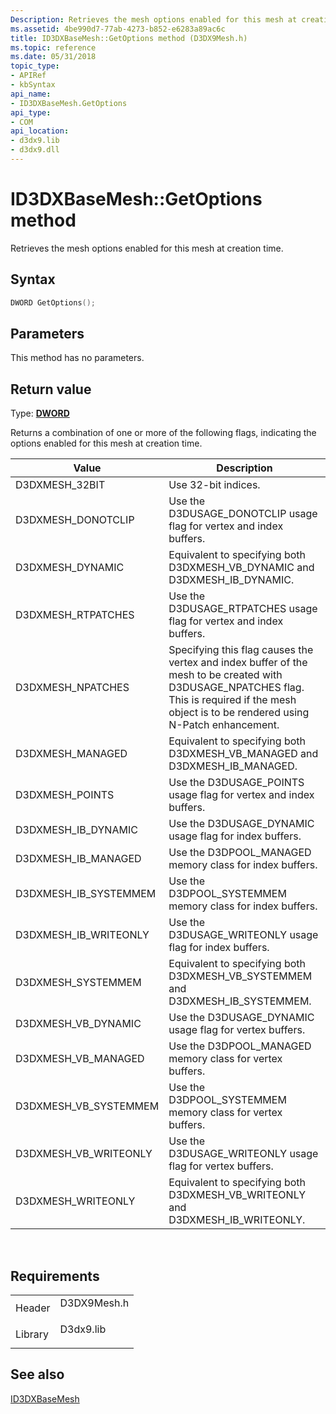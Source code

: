 ```yaml
---
Description: Retrieves the mesh options enabled for this mesh at creation time.
ms.assetid: 4be990d7-77ab-4273-b852-e6283a89ac6c
title: ID3DXBaseMesh::GetOptions method (D3DX9Mesh.h)
ms.topic: reference
ms.date: 05/31/2018
topic_type: 
- APIRef
- kbSyntax
api_name: 
- ID3DXBaseMesh.GetOptions
api_type: 
- COM
api_location: 
- d3dx9.lib
- d3dx9.dll
---
```


# ID3DXBaseMesh::GetOptions method

Retrieves the mesh options enabled for this mesh at creation time.

## Syntax


```C++
DWORD GetOptions();
```



## Parameters

This method has no parameters.

## Return value

Type: **[**DWORD**](https://msdn.microsoft.com/en-us/library/Aa383751(v=VS.85).aspx)**

Returns a combination of one or more of the following flags, indicating the options enabled for this mesh at creation time.



| Value                   | Description                                                                                                                                                                                      |
|-------------------------|--------------------------------------------------------------------------------------------------------------------------------------------------------------------------------------------------|
| D3DXMESH\_32BIT         | Use 32-bit indices.                                                                                                                                                                              |
| D3DXMESH\_DONOTCLIP     | Use the D3DUSAGE\_DONOTCLIP usage flag for vertex and index buffers.                                                                                                                             |
| D3DXMESH\_DYNAMIC       | Equivalent to specifying both D3DXMESH\_VB\_DYNAMIC and D3DXMESH\_IB\_DYNAMIC.                                                                                                                   |
| D3DXMESH\_RTPATCHES     | Use the D3DUSAGE\_RTPATCHES usage flag for vertex and index buffers.                                                                                                                             |
| D3DXMESH\_NPATCHES      | Specifying this flag causes the vertex and index buffer of the mesh to be created with D3DUSAGE\_NPATCHES flag. This is required if the mesh object is to be rendered using N-Patch enhancement. |
| D3DXMESH\_MANAGED       | Equivalent to specifying both D3DXMESH\_VB\_MANAGED and D3DXMESH\_IB\_MANAGED.                                                                                                                   |
| D3DXMESH\_POINTS        | Use the D3DUSAGE\_POINTS usage flag for vertex and index buffers.                                                                                                                                |
| D3DXMESH\_IB\_DYNAMIC   | Use the D3DUSAGE\_DYNAMIC usage flag for index buffers.                                                                                                                                          |
| D3DXMESH\_IB\_MANAGED   | Use the D3DPOOL\_MANAGED memory class for index buffers.                                                                                                                                         |
| D3DXMESH\_IB\_SYSTEMMEM | Use the D3DPOOL\_SYSTEMMEM memory class for index buffers.                                                                                                                                       |
| D3DXMESH\_IB\_WRITEONLY | Use the D3DUSAGE\_WRITEONLY usage flag for index buffers.                                                                                                                                        |
| D3DXMESH\_SYSTEMMEM     | Equivalent to specifying both D3DXMESH\_VB\_SYSTEMMEM and D3DXMESH\_IB\_SYSTEMMEM.                                                                                                               |
| D3DXMESH\_VB\_DYNAMIC   | Use the D3DUSAGE\_DYNAMIC usage flag for vertex buffers.                                                                                                                                         |
| D3DXMESH\_VB\_MANAGED   | Use the D3DPOOL\_MANAGED memory class for vertex buffers.                                                                                                                                        |
| D3DXMESH\_VB\_SYSTEMMEM | Use the D3DPOOL\_SYSTEMMEM memory class for vertex buffers.                                                                                                                                      |
| D3DXMESH\_VB\_WRITEONLY | Use the D3DUSAGE\_WRITEONLY usage flag for vertex buffers.                                                                                                                                       |
| D3DXMESH\_WRITEONLY     | Equivalent to specifying both D3DXMESH\_VB\_WRITEONLY and D3DXMESH\_IB\_WRITEONLY.                                                                                                               |



 

## Requirements



|                    |                                                                                        |
|--------------------|----------------------------------------------------------------------------------------|
| Header<br/>  | <dl> <dt>D3DX9Mesh.h</dt> </dl> |
| Library<br/> | <dl> <dt>D3dx9.lib</dt> </dl>   |



## See also

<dl> <dt>

[ID3DXBaseMesh](id3dxbasemesh.md)
</dt> </dl>

 

 




